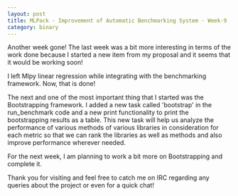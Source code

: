 ```yaml
---
layout: post
title: MLPack - Improvement of Automatic Benchmarking System - Week-9
category: binary
---
```


Another week gone! The last week was a bit more interesting in terms of the work done because I started a new item from my proposal and it seems that it would be working soon!

I left Mlpy linear regression while integrating with the benchmarking framework. Now, that is done! 

The next and one of the most important thing that I started was the Bootstrapping framework. I added a new task called 'bootstrap' in the run_benchmark code and a new print functionality to print the bootstrapping results as a table. This new task will help us analyze the performance of various methods of various libraries in consideration for each metric so that we can rank the libraries as well as methods and also improve performance wherever needed.

For the next week, I am planning to work a bit more on Bootstrapping and complete it. 

Thank you for visiting and feel free to catch me on IRC regarding any queries about the project or even for a quick chat!

